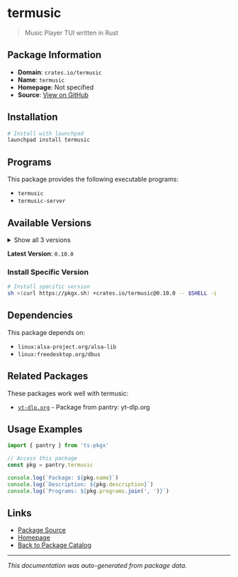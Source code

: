 # termusic

> Music Player TUI written in Rust

## Package Information

- **Domain**: `crates.io/termusic`
- **Name**: `termusic`
- **Homepage**: Not specified
- **Source**: [View on GitHub](https://github.com/pkgxdev/pantry/tree/main/projects/crates.io/termusic/package.yml)

## Installation

```bash
# Install with launchpad
launchpad install termusic
```

## Programs

This package provides the following executable programs:

- `termusic`
- `termusic-server`

## Available Versions

<details>
<summary>Show all 3 versions</summary>

- `0.10.0`, `0.9.1`, `0.9.0`

</details>

**Latest Version**: `0.10.0`

### Install Specific Version

```bash
# Install specific version
sh <(curl https://pkgx.sh) +crates.io/termusic@0.10.0 -- $SHELL -i
```

## Dependencies

This package depends on:

- `linux:alsa-project.org/alsa-lib`
- `linux:freedesktop.org/dbus`

## Related Packages

These packages work well with termusic:

- [`yt-dlp.org`](../../yt-dlp.org/index.md) - Package from pantry: yt-dlp.org

## Usage Examples

```typescript
import { pantry } from 'ts-pkgx'

// Access this package
const pkg = pantry.termusic

console.log(`Package: ${pkg.name}`)
console.log(`Description: ${pkg.description}`)
console.log(`Programs: ${pkg.programs.join(', ')}`)
```

## Links

- [Package Source](https://github.com/pkgxdev/pantry/tree/main/projects/crates.io/termusic/package.yml)
- [Homepage](#)
- [Back to Package Catalog](../../../package-catalog.md)

---

*This documentation was auto-generated from package data.*
